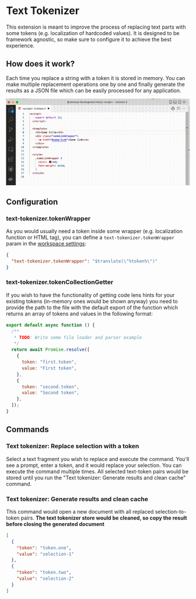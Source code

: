 # Text Tokenizer

This extension is meant to improve the process of replacing text parts with some tokens (e.g. localization of hardcoded values). It is designed to be framework agnostic, so make sure to configure it to achieve the best experience.

## How does it work?

Each time you replace a string with a token it is stored in memory. You can make multiple replacement operations one by one and finally generate the results as a JSON file which can be easily processed for any application.

![Functionality presentation](./presentation.gif)

## Configuration

### text-tokenizer.tokenWrapper

As you would usually need a token inside some wrapper (e.g. localization function or HTML tag), you can define a `text-tokenizer.tokenWrapper` param in the [workspace settings](https://code.visualstudio.com/docs/getstarted/settings):

```json
{
  "text-tokenizer.tokenWrapper": "$translate(\"%token%\")"
}
```

### text-tokenizer.tokenCollectionGetter

If you wish to have the functionality of getting code lens hints for your existing tokens (in-memory ones would be shown anyway) you need to provide the path to the file with the default export of the function which returns an array of tokens and values in the following format:

```javascript
export default async function () {
  /**
   * TODO: Write some file loader and parser example
   */
  return await Promise.resolve([
    {
      token: "first.token",
      value: "First token",
    },
    {
      token: "second.token",
      value: "Second token",
    },
  ]);
}
```

## Commands

### Text tokenizer: Replace selection with a token

Select a text fragment you wish to replace and execute the command. You'll see a prompt, enter a token, and it would replace your selection.
You can execute the command multiple times. All selected text-token pairs would be stored until you run the "Text tokenizer: Generate results and clean cache" command.

### Text tokenizer: Generate results and clean cache

This command would open a new document with all replaced selection-to-token pairs.
**The text tokenizer store would be cleaned, so copy the result before closing the generated document**

```json
[
  {
    "token": "token.one",
    "value": "selection-1"
  },
  {
    "token": "token.two",
    "value": "selection-2"
  }
]
```
